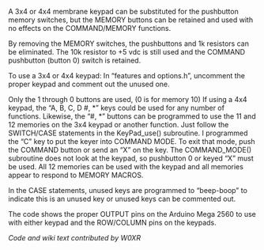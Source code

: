 A 3x4 or 4x4 membrane keypad can be substituted for the pushbutton memory switches,
but the MEMORY buttons can be retained and used with no effects on the
COMMAND/MEMORY functions.

By removing the MEMORY switches, the pushbuttons and 1k resistors can be eliminated.
The 10k resistor to +5 vdc is still used and the COMMAND pushbutton (button 0) switch is
retained.

To use a 3x4 or 4x4 keypad: In “features and options.h”, uncomment the proper keypad
and comment out the unused one.

Only the 1 through 0 buttons are used, (0 is for memory 10) If using a 4x4 keypad, the “A,
B, C, D #, *” keys could be used for any number of functions. Likewise, the “#, *” buttons
can be programmed to use the 11 and 12 memories on the 3x4 keypad or another function.
Just follow the SWITCH/CASE statements in the KeyPad_use() subroutine. I
programmed the “C” key to put the keyer into COMMAND MODE. To exit that mode,
push the COMMAND button or send an “X” on the key. The COMMAND_MODE()
subroutine does not look at the keypad, so pushbutton 0 or keyed “X” must be used.
All 12 memories can be used with the keypad and all memories appear to respond to
MEMORY MACROS.

In the CASE statements, unused keys are programmed to “beep-boop” to indicate this is an
unused key or unused keys can be commented out.

The code shows the proper OUTPUT pins on the Arduino Mega 2560 to use with either
keypad and the ROW/COLUMN pins on the keypads.

_Code and wiki text contributed by W0XR_